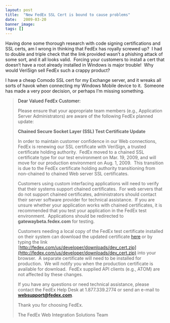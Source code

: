```yaml
---
layout: post
title:  "New FedEx SSL Cert is bound to cause problems"
date:   2009-03-20
banner_image: 
tags: []
---
```


Having done some thorough research with code signing certifications and SSL certs, am I wrong in thinking that FedEx has royally screwed up?  I had to double and triple check that the link provided wasn’t a phishing attack of some sort, and it all looks valid.  Forcing your customers to install a cert that doesn’t have a root already installed in Windows is major trouble!  Why would VeriSign sell FedEx such a crappy product?

I have a cheap Comodo SSL cert for my Exchange server, and it wreaks all sorts of havok when connecting my Windows Mobile device to it.  Someone has made a very poor decision, or perhaps I’m missing something.

> <a name="OLE_LINK1">Dear Valued FedEx Customer:</a>
> 
> Please ensure that your appropriate team members (e.g., Application Server Administrators) are aware of the following FedEx planned update:
> 
> **Chained Secure Socket Layer (SSL) Test Certificate Update**
> 
> In order to maintain customer confidence in our Web connections, FedEx is renewing our SSL certificate with VeriSign, a trusted certificate holding authority.  FedEx moved to a chained SSL certificate type for our test environment on Mar. 19, 2009, and will move for our production environment on Aug. 1, 2009.  This transition is due to the FedEx certificate holding authority transitioning from non-chained to chained Web server SSL certificates.
> 
> Customers using custom interfacing applications will need to verify that their systems support chained certificates.  For web servers that do not support chained certificates, administrators should contact their server software provider for technical assistance.  If you are unsure whether your application works with chained certificates, it is recommended that you test your application in the FedEx test environment.  Applications should be redirected to **<span class="skimlinks-unlinked">gatewaybeta.fedex.com</span>** for testing. 
> 
> Customers needing a local copy of the FedEx test certificate installed on their system can download the updated certificate [here](http://fedex.com/us/developer/downloads/dev_cert.zip) or by typing the link [http://fedex.com/us/developer/downloads/dev_cert.zip](http://fedex.com/us/developer/downloads/dev_cert.zip) into your browser.  A separate certificate will need to be installed for production.  We will notify you when the production certificate is available for download.  FedEx supplied API clients (e.g., ATOM) are not affected by these changes.
> 
> If you have any questions or need technical assistance, please contact the FedEx Help Desk at 1.877.339.2774 or send an e-mail to **[websupport@fedex.com](mailto:websupport@fedex.com)**.
> 
> Thank you for choosing FedEx.
> 
> The FedEx Web Integration Solutions Team